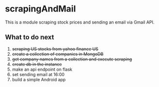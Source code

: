 # scrapingAndMail
This is a module scraping stock prices and sending an email via Gmail API.

## What to do next

1. ~~scraping US stocks from yahoo finance US~~
1. ~~create a collection of companies in MongoDB~~
1. ~~get company names from a collection and execute scraping~~
1. ~~create db in the instance~~
1. make an api endpoint on flask
1. set sending email at 16:00
1. build a simple Android app
